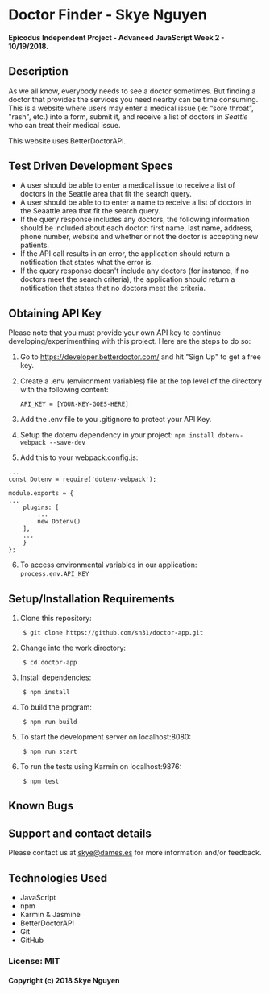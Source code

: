 # Doctor Finder - Skye Nguyen

#### Epicodus Independent Project - Advanced JavaScript Week 2 - 10/19/2018.

## Description

As we all know, everybody needs to see a doctor sometimes. But finding a doctor that provides the services you need nearby can be time consuming. This is a website where users may enter a medical issue (ie: “sore throat”, "rash", etc.) into a form, submit it, and receive a list of doctors in _Seattle_ who can treat their medical issue.

This website uses BetterDoctorAPI.

## Test Driven Development Specs

- A user should be able to enter a medical issue to receive a list of doctors in the Seattle area that fit the search query.
- A user should be able to to enter a name to receive a list of doctors in the Seaattle area that fit the search query.
- If the query response includes any doctors, the following information should be included about each doctor: first name, last name, address, phone number, website and whether or not the doctor is accepting new patients.
- If the API call results in an error, the application should return a notification that states what the error is.
- If the query response doesn't include any doctors (for instance, if no doctors meet the search criteria), the application should return a notification that states that no doctors meet the criteria.

## Obtaining API Key

Please note that you must provide your own API key to continue developing/experimenthing with this project. Here are the steps to do so:

1. Go to https://developer.betterdoctor.com/ and hit "Sign Up" to get a free key.

2. Create a .env (environment variables) file at the top level of the directory with the following content:

    `API_KEY = [YOUR-KEY-GOES-HERE]`
3. Add the .env file to you .gitignore to protect your API Key.

4. Setup the dotenv dependency in your project:
   `npm install dotenv-webpack --save-dev`

5. Add this to your webpack.config.js: 
>
    ...
    const Dotenv = require('dotenv-webpack');

    module.exports = {
    ...
        plugins: [
            ...
            new Dotenv()
        ],
        ...
        }
    };
6. To access environmental variables in our application:
    `process.env.API_KEY`

## Setup/Installation Requirements

1. Clone this repository:

```
    $ git clone https://github.com/sn31/doctor-app.git
```

2. Change into the work directory:

```
    $ cd doctor-app
```

3. Install dependencies:

```
    $ npm install
```

4. To build the program:

```
    $ npm run build
```

5. To start the development server on localhost:8080:

```
    $ npm run start
```

6. To run the tests using Karmin on localhost:9876:

```
    $ npm test
```

## Known Bugs

## Support and contact details

Please contact us at skye@dames.es for more information and/or feedback.

## Technologies Used

- JavaScript
- npm
- Karmin & Jasmine
- BetterDoctorAPI
- Git
- GitHub

### License: MIT

#### Copyright (c) 2018 Skye Nguyen

